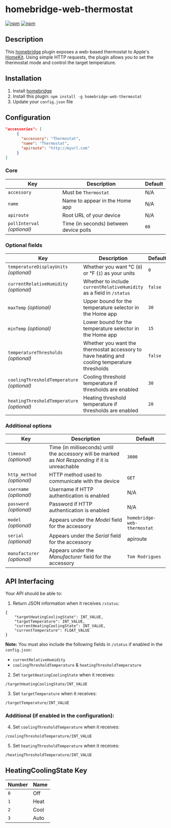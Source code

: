 # homebridge-web-thermostat

[![npm](https://img.shields.io/npm/dt/homebridge-web-thermostat.svg)](https://www.npmjs.com/package/homebridge-web-thermostat) [![npm](https://img.shields.io/npm/v/homebridge-web-thermostat.svg)](https://www.npmjs.com/package/homebridge-web-thermostat)

## Description

This [homebridge](https://github.com/nfarina/homebridge) plugin exposes a web-based thermostat to Apple's [HomeKit](http://www.apple.com/ios/home/). Using simple HTTP requests, the plugin allows you to set the thermostat mode and control the target temperature.

## Installation

1. Install [homebridge](https://github.com/nfarina/homebridge#installation-details)
2. Install this plugin: `npm install -g homebridge-web-thermostat`
3. Update your `config.json` file

## Configuration

```json
"accessories": [
     {
       "accessory": "Thermostat",
       "name": "Thermostat",
       "apiroute": "http://myurl.com"
     }
]
```

### Core
| Key | Description | Default |
| --- | --- | --- |
| `accessory` | Must be `Thermostat` | N/A |
| `name` | Name to appear in the Home app | N/A |
| `apiroute` | Root URL of your device | N/A |
| `pollInterval` _(optional)_ | Time (in seconds) between device polls | `60` |

### Optional fields
| Key | Description | Default |
| --- | --- | --- |
| `temperatureDisplayUnits` _(optional)_ | Whether you want °C (`0`) or °F (`1`) as your units | `0` |
| `currentRelativeHumidity` _(optional)_ | Whether to include `currentRelativeHumidity` as a field in `/status` | `false` |
| `maxTemp` _(optional)_ | Upper bound for the temperature selector in the Home app | `30` |
| `minTemp` _(optional)_ | Lower bound for the temperature selector in the Home app | `15` |
| `temperatureThresholds` _(optional)_ | Whether you want the thermostat accessory to have heating and cooling temperature thresholds | `false` |
| `coolingThresholdTemperature` _(optional)_ | Cooling threshold temperature if thresholds are enabled | `30` |
| `heatingThresholdTemperature` _(optional)_ | Heating threshold temperature if thresholds are enabled | `20` |

### Additional options
| Key | Description | Default |
| --- | --- | --- |
| `timeout` _(optional)_ | Time (in milliseconds) until the accessory will be marked as _Not Responding_ if it is unreachable | `3000` |
| `http_method` _(optional)_ | HTTP method used to communicate with the device | `GET` |
| `username` _(optional)_ | Username if HTTP authentication is enabled | N/A |
| `password` _(optional)_ | Password if HTTP authentication is enabled | N/A |
| `model` _(optional)_ | Appears under the _Model_ field for the accessory | `homebridge-web-thermostat` |
| `serial` _(optional)_ | Appears under the _Serial_ field for the accessory | apiroute |
| `manufacturer` _(optional)_ | Appears under the _Manufacturer_ field for the accessory | `Tom Rodrigues` |

## API Interfacing

Your API should be able to:

1. Return JSON information when it receives `/status`:
```
{
    "targetHeatingCoolingState": INT_VALUE,
    "targetTemperature": INT_VALUE,
    "currentHeatingCoolingState": INT_VALUE,
    "currentTemperature": FLOAT_VALUE
}
```

**Note:** You must also include the following fields in `/status` if enabled in the `config.json`:

- `currentRelativeHumidity`
- `coolingThresholdTemperature` & `heatingThresholdTemperature`

2. Set `targetHeatingCoolingState` when it receives:
```
/targetHeatingCoolingState/INT_VALUE
```

3. Set `targetTemperature` when it receives:
```
/targetTemperature/INT_VALUE
```

### Additional (if enabled in the configuration):

4. Set `coolingThresholdTemperature` when it receives:
```
/coolingThresholdTemperature/INT_VALUE
```

5. Set `heatingThresholdTemperature` when it receives:
```
/heatingThresholdTemperature/INT_VALUE
```

## HeatingCoolingState Key

| Number | Name |
| --- | --- |
| `0` | Off |
| `1` | Heat |
| `2` | Cool |
| `3` | Auto |
